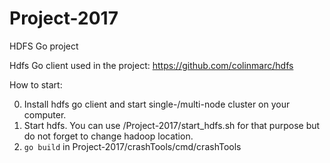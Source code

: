 # Project-2017
HDFS Go project

Hdfs Go client used in the project: https://github.com/colinmarc/hdfs

How to start:

0) Install hdfs go client and start single-/multi-node cluster on your computer.
1) Start hdfs. You can use /Project-2017/start_hdfs.sh for that purpose but do not forget to change hadoop location.
2) `go build` in Project-2017/crashTools/cmd/crashTools